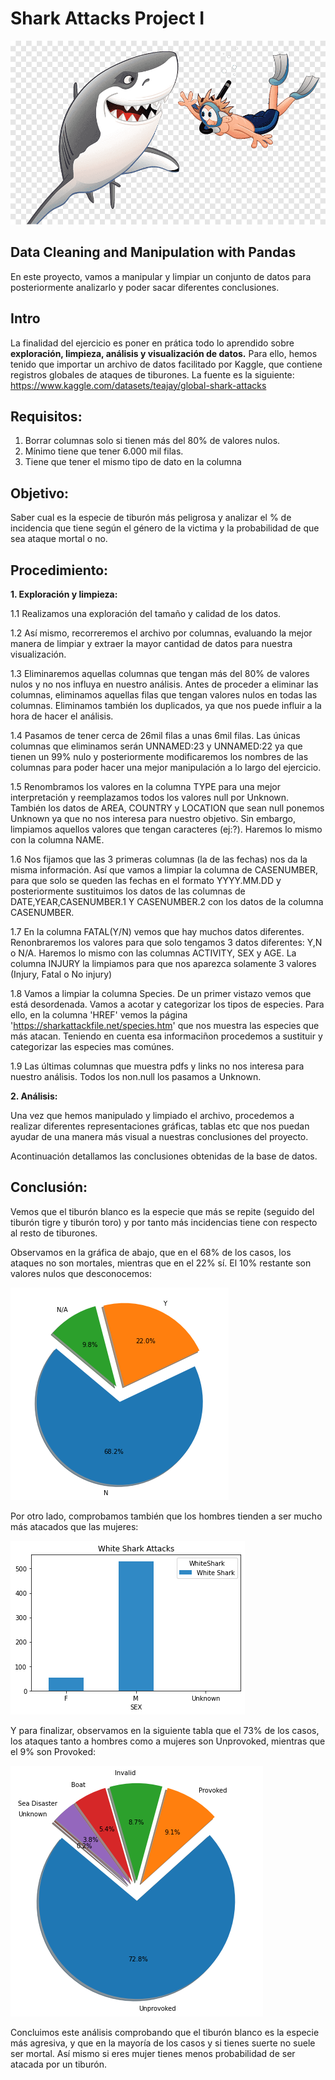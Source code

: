 # Shark Attacks Project I 

![img](Pics/intropic.png)

## Data Cleaning and Manipulation with Pandas
En este proyecto, vamos a manipular y limpiar un conjunto de datos para posteriormente analizarlo y poder sacar diferentes conclusiones. 

## Intro
La finalidad del ejercicio es poner en prática todo lo aprendido sobre **exploración, limpieza, análisis y visualización de datos.**
Para ello, hemos tenido que importar un archivo de datos facilitado por Kaggle, que contiene registros globales de ataques de tiburones. La fuente es la siguiente: https://www.kaggle.com/datasets/teajay/global-shark-attacks

## Requisitos:
1. Borrar columnas solo si tienen más del 80% de valores nulos.
2. Mínimo tiene que tener 6.000 mil filas.
3. Tiene que tener el mismo tipo de dato en la columna

## Objetivo:
Saber cual es la especie de tiburón más peligrosa y analizar el % de incidencia que tiene según el género de la victima y la probabilidad de que sea ataque mortal o no.

## Procedimiento:

**1. Exploración y limpieza:**

1.1 Realizamos una exploración del tamaño y calidad de los datos.

1.2 Así mismo, recorreremos el archivo por columnas, evaluando la mejor manera de limpiar y extraer la mayor cantidad de datos para nuestra visualización. 

1.3 Eliminaremos aquellas columnas que tengan más del 80% de valores nulos y no nos influya en nuestro análisis. Antes de proceder a eliminar las columnas, eliminamos aquellas filas que tengan valores nulos en todas las columnas. Eliminamos también los duplicados, ya que nos puede influir a la hora de hacer el análisis.

1.4 Pasamos de tener cerca de 26mil filas a unas 6mil filas. Las únicas columnas que eliminamos serán UNNAMED:23 y UNNAMED:22 ya que tienen un 99% nulo y posteriormente modificaremos los nombres de las columnas para poder hacer una mejor manipulación a lo largo del ejercicio.

1.5 Renombramos los valores en la columna TYPE para una mejor interpretación y reemplazamos todos los valores null por Unknown. También los datos de AREA, COUNTRY y LOCATION que sean null ponemos Unknown ya que no nos interesa para nuestro objetivo. Sin embargo, limpiamos aquellos valores que tengan caracteres (ej:?). Haremos lo mismo con la columna NAME.

1.6 Nos fijamos que las 3 primeras columnas (la de las fechas) nos da la misma información. Así que vamos a limpiar la columna de CASENUMBER, para que solo se queden las fechas en el formato YYYY.MM.DD y posteriormente sustituimos los datos de las columnas de DATE,YEAR,CASENUMBER.1 Y CASENUMBER.2 con los datos de la columna CASENUMBER.

1.7 En la columna FATAL(Y/N) vemos que hay muchos datos diferentes. Renonbraremos los valores para que solo tengamos 3 datos diferentes: Y,N o N/A. Haremos lo mismo con las columnas ACTIVITY, SEX y AGE. La columna INJURY la limpiamos para que nos aparezca solamente 3 valores (Injury, Fatal o No injury)

1.8 Vamos a limpiar la columna Species. De un primer vistazo vemos que está desordenada. Vamos a acotar y categorizar los tipos de especies. Para ello, en la columna 'HREF' vemos la página 'https://sharkattackfile.net/species.htm' que nos muestra las especies que más atacan. Teniendo en cuenta esa informaciñon procedemos a sustituir y categorizar las especies mas comúnes.

1.9 Las últimas columnas que muestra pdfs y links no nos interesa para nuestro análisis. Todos los non.null los pasamos a Unknown.



**2. Análisis:**

Una vez que hemos manipulado y limpiado el archivo, procedemos a realizar diferentes representaciones gráficas, tablas etc que nos puedan ayudar de una manera más visual a nuestras conclusiones del proyecto.

Acontinuación detallamos las conclusiones obtenidas de la base de datos.


## Conclusión:
Vemos que el tiburón blanco es la especie que más se repite (seguido del tiburón tigre y tiburón toro) y por tanto más incidencias tiene con respecto al resto de tiburones. 

Observamos en la gráfica de abajo, que en el 68% de los casos, los ataques no son mortales, mientras que en el 22% sí. El 10% restante son valores nulos que desconocemos:

![img](Pics/ataquesNoMortales.png)


Por otro lado, comprobamos también que los hombres tienden a ser mucho más atacados que las mujeres:

![img](Pics/whitesharkattacks.png)

Y para finalizar, observamos en la siguiente tabla que el 73% de los casos, los ataques tanto a hombres como a mujeres son Unprovoked, mientras que el 9% son Provoked:

![img](Pics/AttackType.png)


Concluimos este análisis comprobando que el tiburón blanco es la especie más agresiva, y que en la mayoría de los casos y si tienes suerte no suele ser mortal. Así mismo si eres mujer tienes menos probabilidad de ser atacada por un tiburón.








